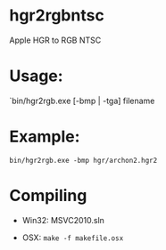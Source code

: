 hgr2rgbntsc
===========

Apple HGR to RGB NTSC

Usage:
======

`bin/hgr2rgb.exe [-bmp | -tga] filename

Example:
========

`bin/hgr2rgb.exe -bmp hgr/archon2.hgr2`

Compiling
=========

* Win32: MSVC2010.sln

* OSX: `make -f makefile.osx`


